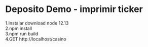 # Deposito Demo - imprimir ticker
1.Instalar download node 12.13 </br>
2.npm install </br>
3.npm run build </br>
4.GET http://localhost/casino
